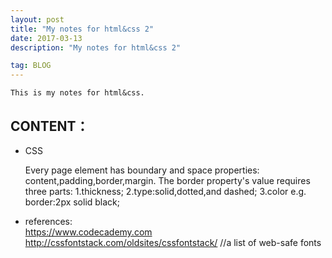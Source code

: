 ```yaml
---
layout: post
title: "My notes for html&css 2"
date: 2017-03-13 
description: "My notes for html&css 2"  

tag: BLOG 
---   
```

    This is my notes for html&css.

## CONTENT：
+   CSS
    <p>Every page element has boundary and space properties: content,padding,border,margin.
    The border property's value requires three parts:
    1.thickness;
    2.type:solid,dotted,and dashed;
    3.color
    e.g. border:2px solid black;
    </p>


     
+   references:  
    https://www.codecademy.com
    http://cssfontstack.com/oldsites/cssfontstack/  //a list of web-safe fonts




